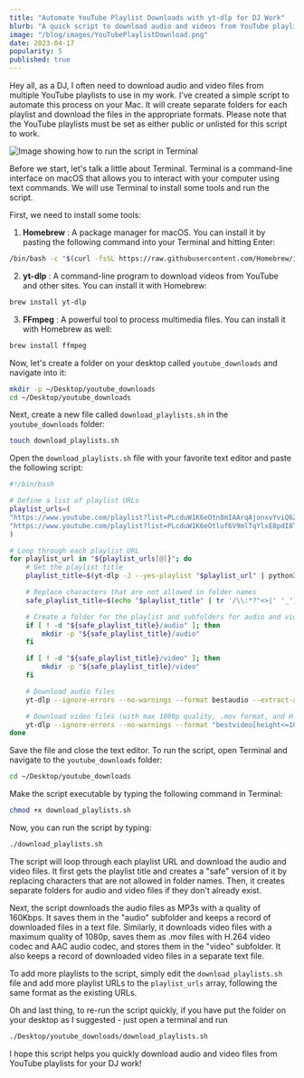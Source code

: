 ```yaml
---
title: "Automate YouTube Playlist Downloads with yt-dlp for DJ Work"
blurb: "A quick script to download audio and videos from YouTube playlists onto your Mac, ready for VJing and DJing"
image: "/blog/images/YouTubePlaylistDownload.png"
date: 2023-04-17
popularity: 5
published: true
---
```


Hey all, as a DJ, I often need to download audio and video files from multiple YouTube playlists to use in my work. I've created a simple script to automate this process on your Mac. It will create separate folders for each playlist and download the files in the appropriate formats. Please note that the YouTube playlists must be set as either public or unlisted for this script to work.

![Image showing how to run the script in Terminal](https://chat.openai.com/images/YouTubePlaylistDownload.png) 


Before we start, let's talk a little about Terminal. Terminal is a command-line interface on macOS that allows you to interact with your computer using text commands. We will use Terminal to install some tools and run the script.

First, we need to install some tools: 
1. **Homebrew** : A package manager for macOS. You can install it by pasting the following command into your Terminal and hitting Enter:

```bash
/bin/bash -c "$(curl -fsSL https://raw.githubusercontent.com/Homebrew/install/HEAD/install.sh)"
```

 
2. **yt-dlp** : A command-line program to download videos from YouTube and other sites. You can install it with Homebrew:

```bash
brew install yt-dlp
```

 
3. **FFmpeg** : A powerful tool to process multimedia files. You can install it with Homebrew as well:

```bash
brew install ffmpeg
```



Now, let's create a folder on your desktop called `youtube_downloads` and navigate into it:

```bash
mkdir -p ~/Desktop/youtube_downloads
cd ~/Desktop/youtube_downloads
```



Next, create a new file called `download_playlists.sh` in the `youtube_downloads` folder:

```bash
touch download_playlists.sh
```



Open the `download_playlists.sh` file with your favorite text editor and paste the following script:

```bash
#!/bin/bash

# Define a list of playlist URLs
playlist_urls=(
"https://www.youtube.com/playlist?list=PLcduW1K6eOtn8mIAArqAjonxvYviQ6ZAa"
"https://www.youtube.com/playlist?list=PLcduW1K6eOtluf6V9mlTqYlxE8pdI8TSe"
)

# Loop through each playlist URL
for playlist_url in "${playlist_urls[@]}"; do
    # Get the playlist title
    playlist_title=$(yt-dlp -J --yes-playlist "$playlist_url" | python3 -c "import sys, json; print(json.load(sys.stdin)['title'])")

    # Replace characters that are not allowed in folder names
    safe_playlist_title=$(echo "$playlist_title" | tr '/\\:*?"<>|' '_')

    # Create a folder for the playlist and subfolders for audio and video if they don't exist
    if [ ! -d "${safe_playlist_title}/audio" ]; then
        mkdir -p "${safe_playlist_title}/audio"
    fi

    if [ ! -d "${safe_playlist_title}/video" ]; then
        mkdir -p "${safe_playlist_title}/video"
    fi

    # Download audio files
    yt-dlp --ignore-errors --no-warnings --format bestaudio --extract-audio --audio-format mp3 --audio-quality 160K --output "${safe_playlist_title}/audio/%(title)s.%(ext)s" --yes-playlist "$playlist_url" --download-archive "${safe_playlist_title}/audio/downloaded_${safe_playlist_title}_audio.txt"

    # Download video files (with max 1080p quality, .mov format, and H.264 video codec and AAC audio codec)
    yt-dlp --ignore-errors --no-warnings --format "bestvideo[height<=1080]+bestaudio" --merge-output-format mov --output "${safe_playlist_title}/video/%(title)s.%(ext)s" --yes-playlist "$playlist_url" --download-archive "${safe_playlist_title}/video/downloaded_${safe_playlist_title}_video.txt" --postprocessor "FFmpegVideoConvertor" --postprocessor-args "-c:v libx264 -c:a aac"
done
```


Save the file and close the text editor. To run the script, open Terminal and navigate to the `youtube_downloads` folder:

```bash
cd ~/Desktop/youtube_downloads
```



Make the script executable by typing the following command in Terminal:

```bash
chmod +x download_playlists.sh
```



Now, you can run the script by typing:

```bash
./download_playlists.sh
```

The script will loop through each playlist URL and download the audio and video files. It first gets the playlist title and creates a "safe" version of it by replacing characters that are not allowed in folder names. Then, it creates separate folders for audio and video files if they don't already exist.

Next, the script downloads the audio files as MP3s with a quality of 160Kbps. It saves them in the "audio" subfolder and keeps a record of downloaded files in a text file. Similarly, it downloads video files with a maximum quality of 1080p, saves them as .mov files with H.264 video codec and AAC audio codec, and stores them in the "video" subfolder. It also keeps a record of downloaded video files in a separate text file.

To add more playlists to the script, simply edit the `download_playlists.sh` file and add more playlist URLs to the `playlist_urls` array, following the same format as the existing URLs.

Oh and last thing, to re-run the script quickly, if you have put the folder on your desktop as I suggested - just open a terminal and run
```bash
./Desktop/youtube_downloads/download_playlists.sh
```

I hope this script helps you quickly download audio and video files from YouTube playlists for your DJ work!